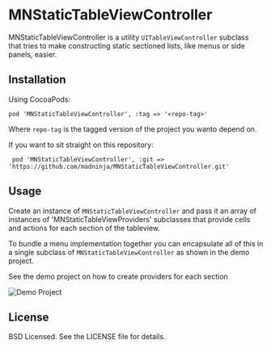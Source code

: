 # MNStaticTableViewController

MNStaticTableViewController is a utility `UITableViewController` subclass that tries to make constructing static sectioned lists, like menus or side panels, easier.

## Installation

Using CocoaPods:

```pod 'MNStaticTableViewController', :tag => '<repo-tag>'```

Where `repo-tag` is the tagged version of the project you wanto depend on.

If you want to sit straight on this repository:

``` pod 'MNStaticTableViewController', :git => 'https://github.com/madninja/MNStaticTableViewController.git'```

## Usage 

Create an instance of `MNStaticTableViewController` and pass it an array of instances of 'MNStaticTableViewProviders' subclasses that provide cells and actions for each section of the tableview.

To bundle a menu implementation together you can encapsulate all of this in a single subclass of `MNStaticTableViewController` as shown in the demo project. 

See the demo project on how to create providers for each section

![Demo Project](DemoScreenshot.png)

## License

BSD Licensed.  See the LICENSE file for details. 